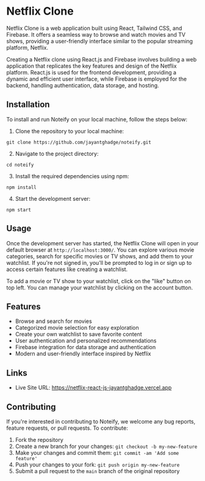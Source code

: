 # Netflix Clone

Netflix Clone is a web application built using React, Tailwind CSS, and Firebase. It offers a seamless way to browse and watch movies and TV shows, providing a user-friendly interface similar to the popular streaming platform, Netflix.

Creating a Netflix clone using React.js and Firebase involves building a web application that replicates the key features and design of the Netflix platform. React.js is used for the frontend development, providing a dynamic and efficient user interface, while Firebase is employed for the backend, handling authentication, data storage, and hosting.

## Installation

To install and run Noteify on your local machine, follow the steps below:

1. Clone the repository to your local machine:

```
git clone https://github.com/jayantghadge/noteify.git
```

2. Navigate to the project directory:

```
cd noteify
```

3. Install the required dependencies using npm:

```
npm install
```

4. Start the development server:

```
npm start
```

## Usage

Once the development server has started, the Netflix Clone will open in your default browser at `http://localhost:3000/`. You can explore various movie categories, search for specific movies or TV shows, and add them to your watchlist. If you're not signed in, you'll be prompted to log in or sign up to access certain features like creating a watchlist.

To add a movie or TV show to your watchlist, click on the "like" button on top left. You can manage your watchlist by clicking on the account button.

## Features

- Browse and search for movies
- Categorized movie selection for easy exploration
- Create your own watchlist to save favorite content
- User authentication and personalized recommendations
- Firebase integration for data storage and authentication
- Modern and user-friendly interface inspired by Netflix

## Links

- Live Site URL: https://netflix-react-js-jayantghadge.vercel.app

## Contributing

If you're interested in contributing to Noteify, we welcome any bug reports, feature requests, or pull requests. To contribute:

1. Fork the repository
2. Create a new branch for your changes: `git checkout -b my-new-feature`
3. Make your changes and commit them: `git commit -am 'Add some feature'`
4. Push your changes to your fork: `git push origin my-new-feature`
5. Submit a pull request to the `main` branch of the original repository
